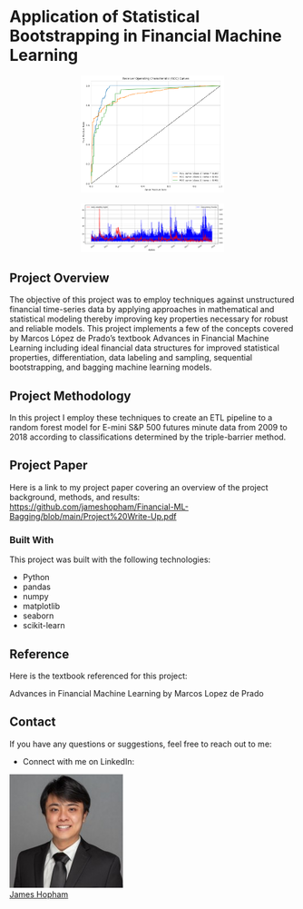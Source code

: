 # Application of Statistical Bootstrapping in Financial Machine Learning 
<div align="center">
<img src="./Images/roc.png" width="50%"/>
<br/>
</div>
<br/>
<div align="center">
<img src="./Images/numconcevents.png" width="50%"/>
<br/>
</div>

## Project Overview
The objective of this project was to employ techniques against unstructured financial time-series data 
by applying approaches in mathematical and statistical modeling thereby improving key properties necessary 
for robust and reliable models.  This project implements a few of the concepts covered by Marcos López de Prado’s 
textbook Advances in Financial Machine Learning including ideal financial data structures for improved 
statistical properties, differentiation, data labeling and sampling, sequential bootstrapping, and bagging 
machine learning models.  

## Project Methodology

In this project I employ these techniques to create an ETL pipeline to a random forest model for E-mini S&P 500 futures 
minute data from 2009 to 2018 according to classifications determined by the triple-barrier method.  

## Project Paper
Here is a link to my project paper covering an overview of the project background, methods, and results:
https://github.com/jameshopham/Financial-ML-Bagging/blob/main/Project%20Write-Up.pdf

### Built With

This project was built with the following technologies:

- Python
- pandas
- numpy
- matplotlib
- seaborn
- scikit-learn


## Reference
Here is the textbook referenced for this project:

Advances in Financial Machine Learning by Marcos Lopez de Prado


## Contact

If you have any questions or suggestions, feel free to reach out to me:

- Connect with me on LinkedIn:


<div class="container">
    <img src="./Images/1706388570200.jpeg" alt="James Hopham">
    <br>
    <a href="https://www.linkedin.com/in/james-hopham-2440352a5/" target="_blank">James Hopham</a>
</div>
